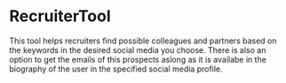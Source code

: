 # RecruiterTool
This tool helps recruiters find possible colleagues and partners based on the keywords in the desired social media you choose. 
There is also an option to get the emails of this prospects aslong as it is availabe in the biography of the user in the specified social media profile.
